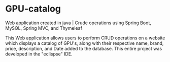 # GPU-catalog
Web application created in java | Crude operations using Spring Boot, MySQL, Spring MVC, and Thymeleaf

This Web application allows users to perform CRUD operations on a website which displays a catalog of GPU's, along with their respective name, brand, price, description, and Date added to the database. This entire project was developed in the "eclispse" IDE.
